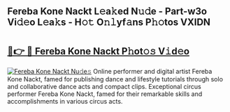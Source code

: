 ## Fereba Kone Nackt L𝚎a𝚔ed N𝚞𝚍e - Part-w3o Vi𝚍𝚎o L𝚎a𝚔s - H𝚘𝚝 O𝚗𝚕yf𝚊ns P𝚑𝚘tos VXIDN

# <h2><a href="http://kf5zjt.oniu.top/?m=Fereba+Kone+Nackt">🔗👉 🔴 Fereba Kone Nackt P𝚑ot𝚘𝚜 V𝚒d𝚎o</a></h2>

[![Fereba Kone Nackt Nu𝚍e𝚜](https://i.imgur.com/0qMVB7G.gif)](http://kf5zjt.oniu.top/?m=Fereba+Kone+Nackt)
Online performer and digital artist Fereba Kone Nackt, famed for publishing dance and lifestyle tutorials through solo and collaborative dance acts and compact clips. Exceptional circus performer Fereba Kone Nackt, famed for their remarkable skills and accomplishments in various circus acts.  

